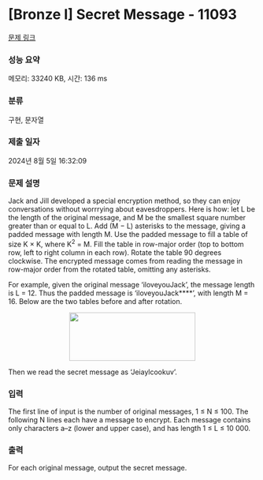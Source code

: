 # [Bronze I] Secret Message - 11093 

[문제 링크](https://www.acmicpc.net/problem/11093) 

### 성능 요약

메모리: 33240 KB, 시간: 136 ms

### 분류

구현, 문자열

### 제출 일자

2024년 8월 5일 16:32:09

### 문제 설명

<p>Jack and Jill developed a special encryption method, so they can enjoy conversations without worrrying about eavesdroppers. Here is how: let L be the length of the original message, and M be the smallest square number greater than or equal to L. Add (M − L) asterisks to the message, giving a padded message with length M. Use the padded message to fill a table of size K × K, where K<sup>2</sup> = M. Fill the table in row-major order (top to bottom row, left to right column in each row). Rotate the table 90 degrees clockwise. The encrypted message comes from reading the message in row-major order from the rotated table, omitting any asterisks.</p>

<p>For example, given the original message ‘iloveyouJack’, the message length is L = 12. Thus the padded message is ‘iloveyouJack****’, with length M = 16. Below are the two tables before and after rotation.</p>

<p style="text-align:center"><img alt="" src="https://onlinejudgeimages.s3-ap-northeast-1.amazonaws.com/problem/11093/1.png" style="height:98px; width:256px"></p>

<p>Then we read the secret message as ‘Jeiaylcookuv’.</p>

### 입력 

 <p>The first line of input is the number of original messages, 1 ≤ N ≤ 100. The following N lines each have a message to encrypt. Each message contains only characters a–z (lower and upper case), and has length 1 ≤ L ≤ 10 000.</p>

### 출력 

 <p>For each original message, output the secret message.</p>

